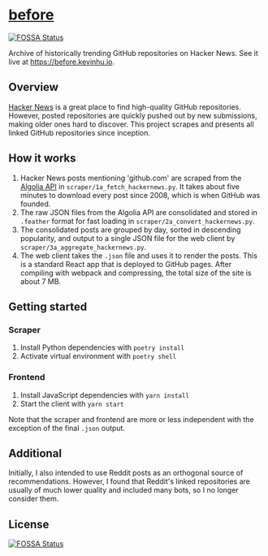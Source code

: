# [before](https://before.kevinhu.io)
[![FOSSA Status](https://app.fossa.com/api/projects/git%2Bgithub.com%2Fkevinhu%2Fbefore.svg?type=shield)](https://app.fossa.com/projects/git%2Bgithub.com%2Fkevinhu%2Fbefore?ref=badge_shield)

Archive of historically trending GitHub repositories on Hacker News. See it live at https://before.kevinhu.io.

## Overview

[Hacker News](https://news.ycombinator.com/news) is a great place to find high-quality GitHub repositories. However, posted repositories are quickly pushed out by new submissions, making older ones hard to discover. This project scrapes and presents all linked GitHub repositories since inception.

## How it works

1. Hacker News posts mentioning 'github.com' are scraped from the [Algolia API](https://hn.algolia.com/api) in `scraper/1a_fetch_hackernews.py`. It takes about five minutes to download every post since 2008, which is when GitHub was founded.
2. The raw JSON files from the Algolia API are consolidated and stored in `.feather` format for fast loading in `scraper/2a_convert_hackernews.py`.
3. The consolidated posts are grouped by day, sorted in descending popularity, and output to a single JSON file for the web client by `scraper/3a_aggregate_hackernews.py`.
4. The web client takes the `.json` file and uses it to render the posts. This is a standard React app that is deployed to GitHub pages. After compiling with webpack and compressing, the total size of the site is about 7 MB.

## Getting started

### Scraper

1. Install Python dependencies with `poetry install`
2. Activate virtual environment with `poetry shell`

### Frontend

1. Install JavaScript dependencies with `yarn install`
2. Start the client with `yarn start`

Note that the scraper and frontend are more or less independent with the exception of the final `.json` output.

## Additional

Initially, I also intended to use Reddit posts as an orthogonal source of recommendations. However, I found that Reddit's linked repositories are usually of much lower quality and included many bots, so I no longer consider them.


## License
[![FOSSA Status](https://app.fossa.com/api/projects/git%2Bgithub.com%2Fkevinhu%2Fbefore.svg?type=large)](https://app.fossa.com/projects/git%2Bgithub.com%2Fkevinhu%2Fbefore?ref=badge_large)